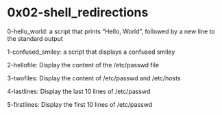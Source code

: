 # 0x02-shell_redirections 
0-hello_world:  a script that prints “Hello, World”, followed by a new line to the standard output

1-confused_smiley: a script that displays a confused smiley

2-hellofile: Display the content of the /etc/passwd file 

3-twofiles: Display the content of /etc/passwd and /etc/hosts

4-lastlines: Display the last 10 lines of /etc/passwd

5-firstlines: Display the first 10 lines of /etc/passwd
